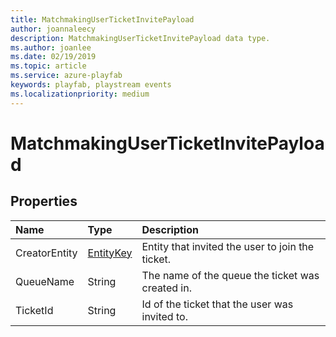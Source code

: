 ```yaml
---
title: MatchmakingUserTicketInvitePayload
author: joannaleecy
description: MatchmakingUserTicketInvitePayload data type.
ms.author: joanlee
ms.date: 02/19/2019
ms.topic: article
ms.service: azure-playfab
keywords: playfab, playstream events
ms.localizationpriority: medium
---
```


# MatchmakingUserTicketInvitePayload

## Properties

|Name|Type|Description|
| :--------------------|:-------------------|:----------------------|
|CreatorEntity|[EntityKey](entitykey.md)|Entity that invited the user to join the ticket.|
|QueueName|String|The name of the queue the ticket was created in.|
|TicketId|String|Id of the ticket that the user was invited to.|


